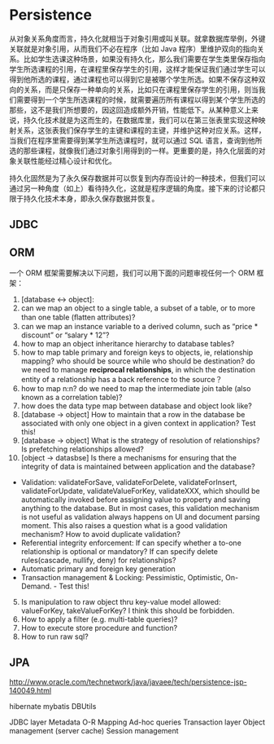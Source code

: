 # Persistence

从对象关系角度而言，持久化就相当于对象引用或叫关联。就拿数据库举例，外键关联就是对象引用，从而我们不必在程序（比如 Java 程序）里维护双向的指向关系。比如学生选课这种场景，如果没有持久化，那么我们需要在学生类里保存指向学生所选课程的引用，在课程里保存学生的引用，这样才能保证我们通过学生可以得到他所选的课程，通过课程也可以得到它是被哪个学生所选。如果不保存这种双向的关系，而是只保存一种单向的关系，比如只在课程里保存学生的引用，则当我们需要得到一个学生所选课程的时候，就需要遍历所有课程以得到某个学生所选的那些，这不是我们所想要的，因这回造成额外开销，性能低下。从某种意义上来说，持久化技术就是为这而生的，在数据库里，我们可以在第三张表里实现这种映射关系，这张表我们保存学生的主键和课程的主键，并维护这种对应关系。这样，当我们在程序里需要得到某学生所选课程时，就可以通过 SQL 语言，查询到他所选的那些课程，就像我们通过对象引用得到的一样。更重要的是，持久化层面的对象关联性能经过精心设计和优化。

持久化固然是为了永久保存数据并可以恢复到内存而设计的一种技术，但我们可以通过另一种角度（如上）看待持久化，这就是程序逻辑的角度。接下来的讨论都只限于持久化技术本身，即永久保存数据并恢复。

## JDBC

## ORM

一个 ORM 框架需要解决以下问题，我们可以用下面的问题审视任何一个 ORM 框架：

1. [database <-> object]:
 1. can we map an object to a single table, a subset of a table, or to more than one table (ﬂatten attributes)?
 2. can we map an instance variable to a derived column, such as “price * discount” or “salary * 12”?
 3. how to map an object inheritance hierarchy to database tables?
 4. how to map table primary and foreign keys to objects, ie, relationship mapping? who should be source while who should be destination? do we need to manage **reciprocal relationships**, in which the destination entity of a relationship has a back reference to the source？
 5. how to map n:n? do we need to map the intermediate join table (also known as a correlation table)?
 6. how does the data type map between database and object look like?
2. [database -> object] How to maintain that a row in the database be associated with only one object in a given context in application? Test this!
3. [database -> object] What is the strategy of resolution of relationships? Is prefetching relationships allowed?
4. [object -> datasbse] Is there a mechanisms for ensuring that the integrity of data is maintained between application and the database?
 - Validation: validateForSave, validateForDelete, validateForInsert, validateForUpdate, validateValueForKey, validateXXX, which shoulld be automatically invoked before assigning value to property and saving anything to the database. But in most cases, this validation mechanism is not useful as validation always happens on UI and document parsing moment. This also raises a question what is a good validation mechanism? How to avoid duplicate validation?
 - Referential integrity enforcement: If can specify whether a to-one relationship is optional or mandatory? If can specify delete rules(cascade, nullify, deny) for relationships?
 - Automatic primary and foreign key generation
 - Transaction management & Locking: Pessimistic, Optimistic, On-Demand. - Test this!
5. Is manipulation to raw object thru key-value model allowed: valueForKey, takeValueForKey? I think this should be forbidden.
6. How to apply a filter (e.g. multi-table queries)?
7. How to execute store procedure and function?
8. How to run raw sql?

## JPA

http://www.oracle.com/technetwork/java/javaee/tech/persistence-jsp-140049.html

hibernate
mybatis
DBUtils

JDBC layer
Metadata
O-R Mapping 
Ad-hoc queries
Transaction layer
Object management (server cache)
Session management
